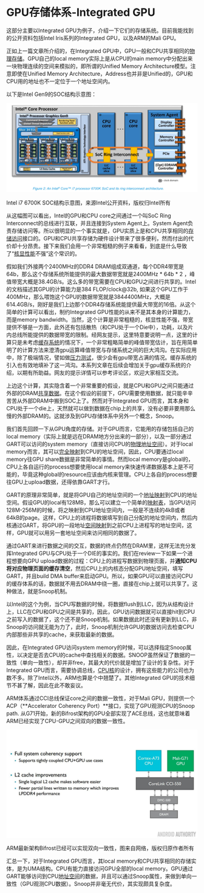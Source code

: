 # GPU存储体系-Integrated GPU

这部分主要以Integrated GPU为例子，介绍一下它们的存储系统。目前我能找到的公开资料包括Intel Iris系列的Integrated GPU，以及ARM的Mali GPU。

正如上一篇文章所介绍的，在Integrated GPU中，GPU一般和CPU共享相同的[物理存储](https://zhida.zhihu.com/search?content_id=6602683&content_type=Article&match_order=1&q=物理存储&zhida_source=entity)。GPU自己的local memory实际上是从CPU的main memory中分配出来一块物理连续的空间来模拟的，即所谓的Unified Memory Architecture模型。注意即使在Unified Memory Architecture，Address也并非是Unified的，GPU和CPU用的地址也不一定位于一个地址空间内。

以下是Intel Gen9的SOC结构示意图：

![img](./assets/v2-02802b03f326514b52ae26c6fdb8f2de_1440w.jpg)

Intel i7 6700K SOC结构示意图，来源Intel公开资料，版权归Intel所有

从这幅图可以看出，Intel的GPU和CPU core之间通过一个叫SoC Ring Interconnect的总线进行互联，并且连接到System Agent上。System Agent负责存储访问等。所以很明显的一个事实就是，GPU实质上是和CPU共享相同的[存储访问](https://zhida.zhihu.com/search?content_id=6602683&content_type=Article&match_order=2&q=存储访问&zhida_source=entity)接口的。GPU和CPU共享存储为硬件设计带来了很多便利，然而付出的代价却十分昂贵。接下来我们会用一个非常粗糙的例子来看看，到底是什么导致了“[核显性能](https://zhida.zhihu.com/search?content_id=6602683&content_type=Article&match_order=1&q=核显性能&zhida_source=entity)不强”这个常识的。

假如我们外接两个2400MHz的DDR4 DRAM组成双通道，每个DDR4带宽是64b，那么这个存储系统所能提供的最大数据带宽就是2400MHz * 64b * 2 ，峰值带宽大概是38.4GB/s。这么多的带宽需要在CPU和GPU之间进行共享的。Intel的文档描述其GPU的计算能力是384 FLOP/clock@32b, 如果这个GPU工作于400MHz，那么喂饱这个GPU的数据带宽就是384*4*400MHz，大概是614.4GB/s，刚好是我们上边那个DDR4存储系统能提供最大带宽的16倍。从这个简单的计算可以看出，制约Integrated GPU性能的从来不是其本身的计算能力，而是memory bandwidth。当然，这个计算是非常粗糙的，核显性能不强，带宽提供不够是一方面，此外还有包括散热（和CPU处于一个Die中），功耗，以及片内总线所能提供的数据带宽的限制。经网友提示，这里特意要说明一点，这里的计算只是未考虑[缓存系统](https://zhida.zhihu.com/search?content_id=6602683&content_type=Article&match_order=1&q=缓存系统&zhida_source=entity)的情况下，一个非常粗略简单的峰值带宽估计，旨在用简单明了的计算方法来澄清gpu运算峰值带宽与存储系统之间的巨大鸿沟。在实际应用中，除了极端情况，譬如做[压力测试](https://zhida.zhihu.com/search?content_id=6602683&content_type=Article&match_order=1&q=压力测试&zhida_source=entity)，很少会有gpu带宽占满的情况。缓存系统的引入也有效地填补了这一鸿沟。本系列文章在后续会增加关于gpu缓存系统的介绍，以期有所助益。网友的提示详情可以参考评论区，欢迎大家相互交流。

上边这个计算，其实隐含着一个非常重要的假设，就是CPU和GPU之间只能通过外部的DRAM[共享数据](https://zhida.zhihu.com/search?content_id=6602683&content_type=Article&match_order=1&q=共享数据&zhida_source=entity)。在这个假设的前提下，GPU需要使用数据，就只能辛辛苦苦从外部DRAM中搬到SOC上了。然而对于Integrated GPU而言，其本身和CPU处于一个die上，天然就可以做到数据在chip上的共享，没有必要非要用那么慢的外部DRAM的。这就涉及到GPU存储体系中另外一个概念，Snoop。

我们首先回顾一下从GPU角度的存储。对于GPU而言，它能用的存储包括自己的local memory（实际上就是远在DRAM地方分出来的一部分），以及一部分通过GART可以访问的system memory（直接访问CPU的[物理地址空间](https://zhida.zhihu.com/search?content_id=6602683&content_type=Article&match_order=1&q=物理地址空间&zhida_source=entity)）。对于local memory而言，其可以[完全映射](https://zhida.zhihu.com/search?content_id=6602683&content_type=Article&match_order=1&q=完全映射&zhida_source=entity)到CPU的地址空间，因此，CPU要通过local memory往GPU share数据是非常简单的事情。然而local memory是global的，CPU上各自运行的process想要使用local memory来快速传递数据基本上是不可能的，毕竟这种global的resource应该由内核来管理。CPU上各自的process想要往GPU上upload数据，还得依靠GART才行。

GART的原理非常简单，就是将GPU自己的地址空间的一个[地址映射](https://zhida.zhihu.com/search?content_id=6602683&content_type=Article&match_order=1&q=地址映射&zhida_source=entity)到CPU的地址空间。假设GPU的local有128MB，那么可以建立一个简单的[映射表](https://zhida.zhihu.com/search?content_id=6602683&content_type=Article&match_order=1&q=映射表&zhida_source=entity)，当GPU访问128M-256M的时候，将之映射到CPU地址空间内，一般是不连续的4kB或者64kB的page。这样，CPU上的进程将数据填写到自己分配的地址空间内，然后内核通过GART，将GPU的一段地址[空间映射](https://zhida.zhihu.com/search?content_id=6602683&content_type=Article&match_order=1&q=空间映射&zhida_source=entity)到之前CPU上进程写的地址空间，这样，GPU就可以用另一套地址空间来访问相同的数据了。

通过GART来进行数据之间的交互，数据的终点仍然在DRAM里，这样无法充分发挥Integrated GPU与CPU处于一个DIE的事实的。我们在review一下如果一个进程想要向GPU upload数据的过程：CPU上的进程写数据到物理页面，并**通知CPU将对应物理页面的缓存清空**，然后CPU上的内核态分配GPU地址空间，填写GART，并且build DMA buffer来启动GPU。所以，如果GPU可以直接访问CPU的缓存体系的话，数据就不用去DRAM中绕一圈，直接在chip上就可以共享了。这种做法，就是Snoop机制。

以Intel的这个为例，当CPU写数据的时候，将数据flush到LLC，因为从结构设计上，LLC在CPU和GPU之间是共享的，因此，GPU访问数据就可以直接hit到CPU之前写入的数据了，这个还不是Snoop机制。如果数据此时还没有更新到LLC，非Snoop的访问就无能为力了，此时，Snoop机制允许GPU的数据访问去检查CPU内部那些非共享的cache，来获取最新的数据。

因此，在Integrated GPU访问system memory的时候，可以选择指定Snoop属性，以决定是否去CPU的cache中查找相关的数据。SNOOP虽然保证了数据的一致性（单向一致性），却并非free，其最大的代价就是增加了设计的复杂性。对于Integrated GPU而言，需要协调总线，[CPU核](https://zhida.zhihu.com/search?content_id=6602683&content_type=Article&match_order=1&q=CPU核&zhida_source=entity)的设计，拥有这些能力的公司也为数不多。除了Intel以外，ARM也算是个中翘楚了。其他Integrated GPU的技术细节不甚了解，因此在此不敢妄议。

ARM体系通过CCI总线保证core之间的数据一致性，对于Mali GPU，则提供一个ACP（**Accelerator Coherency Port）**接口，实现了GPU观测CPU的Snoop path. 从G71开始，新的Bifrost架构的GPU全部实现了ACE总线，这也就意味着ARM已经实现了CPU-GPU之间双向的数据一致性。

![img](./assets/v2-187c6a38166add857e5deeb9f2fafba0_1440w.jpg)

ARM最新架构Bifrost已经可以实现双向一致性，图来自网络，版权归原作者所有

汇总一下，对于Integrated GPU而言，其local memory和CPU共享相同的存储实体，是为UMA结构。CPU有能力直接访问GPU全部的local memory。GPU通过GART能够访问到CPU[地址空间](https://zhida.zhihu.com/search?content_id=6602683&content_type=Article&match_order=12&q=地址空间&zhida_source=entity)的数据，并且可以通过Snoop属性，来做到单向一致性（GPU观测CPU数据）。Snoop并非毫无代价，其实现颇具复杂度。